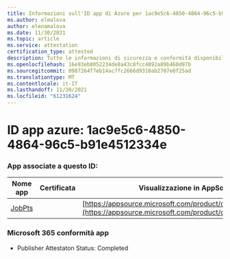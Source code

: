 ```yaml
---
title: Informazioni sull'ID app di Azure per 1ac9e5c6-4850-4864-96c5-b91e4512334e
ms.author: elmalova
author: elenamalova
ms.date: 11/30/2021
ms.topic: article
ms.service: attestation
certification_type: attested
description: Tutte le informazioni di sicurezza e conformità disponibili per 1ac9e5c6-4850-4864-96c5-b91e4512334e.
ms.openlocfilehash: 16e93eb8052234de8a43c8fcc4892a89b460d97b
ms.sourcegitcommit: 0987264f7eb14ac7fc2666d9310ab2707e0f25ad
ms.translationtype: MT
ms.contentlocale: it-IT
ms.lasthandoff: 11/30/2021
ms.locfileid: "61231624"
---
```

# <a name="azure-app-id-1ac9e5c6-4850-4864-96c5-b91e4512334e"></a>ID app azure: 1ac9e5c6-4850-4864-96c5-b91e4512334e


### <a name="apps-associated-with-this-id"></a>App associate a questo ID:
| **Nome app** | **Certificata** | **Visualizzazione in AppSource** |
|--------------|---------------|-----------------------|
| [JobPts](https://docs.microsoft.com/microsoft-365-app-certification/forward/WA200001849) |  | [https://appsource.microsoft.com/product/office/WA200001849](https://appsource.microsoft.com/product/office/WA200001849) |

### <a name="microsoft-365-app-compliance-status"></a>Microsoft 365 conformità app
- Publisher Attestaton Status: Completed
